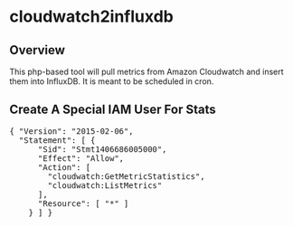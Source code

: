 # cloudwatch2influxdb
## Overview
This php-based tool will pull metrics from Amazon Cloudwatch and insert them into InfluxDB.
It is meant to be scheduled in cron.

## Create A Special IAM User For Stats

<pre>
{ "Version": "2015-02-06",
  "Statement": [ {
      "Sid": "Stmt1406686005000",
      "Effect": "Allow",
      "Action": [
        "cloudwatch:GetMetricStatistics",
        "cloudwatch:ListMetrics"
      ],
      "Resource": [ "*" ]
    } ] }
</pre>
